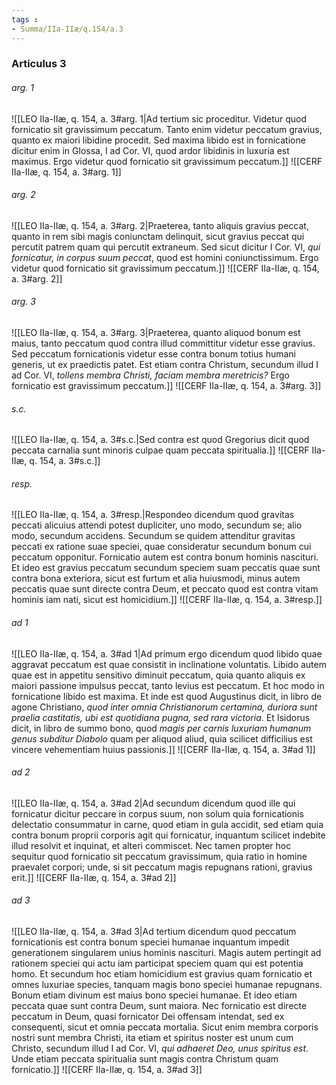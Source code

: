```yaml
---
tags : 
- Summa/IIa-IIæ/q.154/a.3
---
```


### Articulus 3

###### arg. 1
![[LEO IIa-IIæ, q. 154, a. 3#arg. 1|Ad tertium sic proceditur. Videtur quod fornicatio sit gravissimum peccatum. Tanto enim videtur peccatum gravius, quanto ex maiori libidine procedit. Sed maxima libido est in fornicatione dicitur enim in Glossa, I ad Cor. VI, quod ardor libidinis in luxuria est maximus. Ergo videtur quod fornicatio sit gravissimum peccatum.]]
![[CERF IIa-IIæ, q. 154, a. 3#arg. 1]]

###### arg. 2
![[LEO IIa-IIæ, q. 154, a. 3#arg. 2|Praeterea, tanto aliquis gravius peccat, quanto in rem sibi magis coniunctam delinquit, sicut gravius peccat qui percutit patrem quam qui percutit extraneum. Sed sicut dicitur I Cor. VI, *qui fornicatur, in corpus suum peccat*, quod est homini coniunctissimum. Ergo videtur quod fornicatio sit gravissimum peccatum.]]
![[CERF IIa-IIæ, q. 154, a. 3#arg. 2]]

###### arg. 3
![[LEO IIa-IIæ, q. 154, a. 3#arg. 3|Praeterea, quanto aliquod bonum est maius, tanto peccatum quod contra illud committitur videtur esse gravius. Sed peccatum fornicationis videtur esse contra bonum totius humani generis, ut ex praedictis patet. Est etiam contra Christum, secundum illud I ad Cor. VI, *tollens membra Christi, faciam membra meretricis?* Ergo fornicatio est gravissimum peccatum.]]
![[CERF IIa-IIæ, q. 154, a. 3#arg. 3]]

###### s.c.
![[LEO IIa-IIæ, q. 154, a. 3#s.c.|Sed contra est quod Gregorius dicit quod peccata carnalia sunt minoris culpae quam peccata spiritualia.]]
![[CERF IIa-IIæ, q. 154, a. 3#s.c.]]

###### resp.
![[LEO IIa-IIæ, q. 154, a. 3#resp.|Respondeo dicendum quod gravitas peccati alicuius attendi potest dupliciter, uno modo, secundum se; alio modo, secundum accidens. Secundum se quidem attenditur gravitas peccati ex ratione suae speciei, quae consideratur secundum bonum cui peccatum opponitur. Fornicatio autem est contra bonum hominis nascituri. Et ideo est gravius peccatum secundum speciem suam peccatis quae sunt contra bona exteriora, sicut est furtum et alia huiusmodi, minus autem peccatis quae sunt directe contra Deum, et peccato quod est contra vitam hominis iam nati, sicut est homicidium.]]
![[CERF IIa-IIæ, q. 154, a. 3#resp.]]

###### ad 1
![[LEO IIa-IIæ, q. 154, a. 3#ad 1|Ad primum ergo dicendum quod libido quae aggravat peccatum est quae consistit in inclinatione voluntatis. Libido autem quae est in appetitu sensitivo diminuit peccatum, quia quanto aliquis ex maiori passione impulsus peccat, tanto levius est peccatum. Et hoc modo in fornicatione libido est maxima. Et inde est quod Augustinus dicit, in libro de agone Christiano, *quod inter omnia Christianorum certamina, duriora sunt praelia castitatis, ubi est quotidiana pugna, sed rara victoria*. Et Isidorus dicit, in libro de summo bono, quod *magis per carnis luxuriam humanum genus subditur Diabolo* quam per aliquod aliud, quia scilicet difficilius est vincere vehementiam huius passionis.]]
![[CERF IIa-IIæ, q. 154, a. 3#ad 1]]

###### ad 2
![[LEO IIa-IIæ, q. 154, a. 3#ad 2|Ad secundum dicendum quod ille qui fornicatur dicitur peccare in corpus suum, non solum quia fornicationis delectatio consummatur in carne, quod etiam in gula accidit, sed etiam quia contra bonum proprii corporis agit qui fornicatur, inquantum scilicet indebite illud resolvit et inquinat, et alteri commiscet. Nec tamen propter hoc sequitur quod fornicatio sit peccatum gravissimum, quia ratio in homine praevalet corpori; unde, si sit peccatum magis repugnans rationi, gravius erit.]]
![[CERF IIa-IIæ, q. 154, a. 3#ad 2]]

###### ad 3
![[LEO IIa-IIæ, q. 154, a. 3#ad 3|Ad tertium dicendum quod peccatum fornicationis est contra bonum speciei humanae inquantum impedit generationem singularem unius hominis nascituri. Magis autem pertingit ad rationem speciei qui actu iam participat speciem quam qui est potentia homo. Et secundum hoc etiam homicidium est gravius quam fornicatio et omnes luxuriae species, tanquam magis bono speciei humanae repugnans. Bonum etiam divinum est maius bono speciei humanae. Et ideo etiam peccata quae sunt contra Deum, sunt maiora. Nec fornicatio est directe peccatum in Deum, quasi fornicator Dei offensam intendat, sed ex consequenti, sicut et omnia peccata mortalia. Sicut enim membra corporis nostri sunt membra Christi, ita etiam et spiritus noster est unum cum Christo, secundum illud I ad Cor. VI, *qui adhaeret Deo, unus spiritus est*. Unde etiam peccata spiritualia sunt magis contra Christum quam fornicatio.]]
![[CERF IIa-IIæ, q. 154, a. 3#ad 3]]

